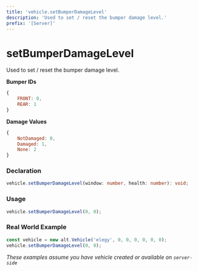 ```yaml
---
title: 'vehicle.setBumperDamageLevel'
description: 'Used to set / reset the bumper damage level.'
prefix: '[Server]'
---
```


# setBumperDamageLevel

Used to set / reset the bumper damage level.

**Bumper IDs**

```js
{
    FRONT: 0,
    REAR: 1
}
```

**Damage Values**

```js
{
    NotDamaged: 0,
    Damaged: 1,
    None: 2
}
```

### Declaration

```typescript
vehicle.setBumperDamageLevel(window: number, health: number): void;
```

### Usage

```js
vehicle.setBumperDamageLevel(0, 0);
```

### Real World Example

```js
const vehicle = new alt.Vehicle('elegy', 0, 0, 0, 0, 0, 0);
vehicle.setBumperDamageLevel(0, 0);
```

_These examples assume you have vehicle created or available on `server-side`_